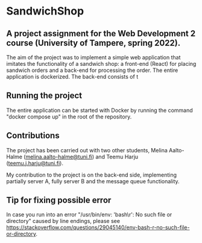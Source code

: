 # SandwichShop

## A project assignment for the Web Development 2 course (University of Tampere, spring 2022).

The aim of the project was to implement a simple web application that imitates the functionality of a sandwich shop: a front-end (React) for placing sandwich orders and a back-end for processing the order. The entire application is dockerized.
The back-end consists of t

## Running the project

The entire application can be started with Docker by running the command "docker compose up" in the root of the repository.

## Contributions

The project has been carried out with two other students, Melina Aalto-Halme (melina.aalto-halme@tuni.fi) and Teemu Harju (teemu.j.harju@tuni.fi).

My contribution to the project is on the back-end side, implementing partially server A, fully server B and the message queue functionality.

## Tip for fixing possible error

In case you run into an error "/usr/bin/env: 'bash\r': No such file or directory" caused by line endings, please see https://stackoverflow.com/questions/29045140/env-bash-r-no-such-file-or-directory.
